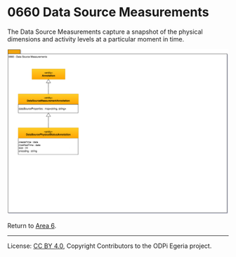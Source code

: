 <!-- SPDX-License-Identifier: CC-BY-4.0 -->
<!-- Copyright Contributors to the ODPi Egeria project. -->

# 0660 Data Source Measurements

The Data Source Measurements capture a snapshot of the physical
dimensions and activity levels at a particular moment in time.

![UML](0660-Data-Source-Measurements.png#pagewidth)


Return to [Area 6](Area-6-models.md).

----
License: [CC BY 4.0](https://creativecommons.org/licenses/by/4.0/),
Copyright Contributors to the ODPi Egeria project.